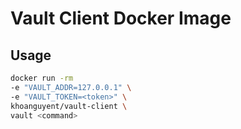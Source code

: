 # Vault Client Docker Image

## Usage

``` bash
docker run -rm
-e "VAULT_ADDR=127.0.0.1" \
-e "VAULT_TOKEN=<token>" \
khoanguyent/vault-client \
vault <command>
```
